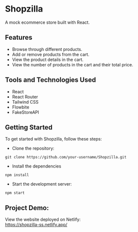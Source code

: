 # Shopzilla
A mock ecommerce store built with React.

## Features
* Browse through different products.
* Add or remove products from the cart.
* View the product details in the cart.
* View the number of products in the cart and their total price.

## Tools and Technologies Used
* React 
* React Router 
* Tailwind CSS 
* Flowbite 
* FakeStoreAPI

## Getting Started
To get started with Shopzilla, follow these steps:

* Clone the repository:

```
git clone https://github.com/your-username/Shopzilla.git
```

* Install the dependencies
```
npm install
```

* Start the development server:
```
npm start
```

## Project Demo:
View the website deployed on Netlify:
<br>
https://shopzilla-ss.netlify.app/